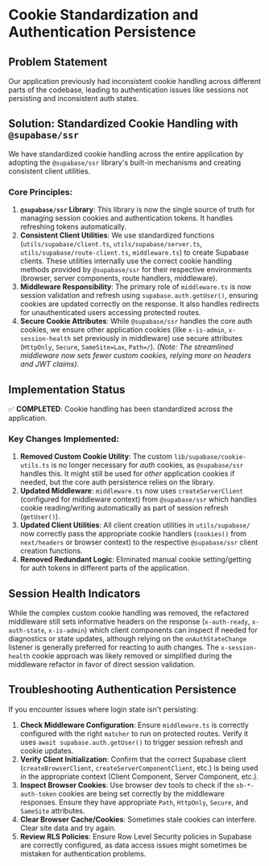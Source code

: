 # Cookie Standardization and Authentication Persistence

## Problem Statement

Our application previously had inconsistent cookie handling across different parts of the codebase, leading to authentication issues like sessions not persisting and inconsistent auth states.

## Solution: Standardized Cookie Handling with `@supabase/ssr`

We have standardized cookie handling across the entire application by adopting the `@supabase/ssr` library's built-in mechanisms and creating consistent client utilities.

### Core Principles:

1.  **`@supabase/ssr` Library**: This library is now the single source of truth for managing session cookies and authentication tokens. It handles refreshing tokens automatically.
2.  **Consistent Client Utilities**: We use standardized functions (`utils/supabase/client.ts`, `utils/supabase/server.ts`, `utils/supabase/route-client.ts`, `middleware.ts`) to create Supabase clients. These utilities internally use the correct cookie handling methods provided by `@supabase/ssr` for their respective environments (browser, server components, route handlers, middleware).
3.  **Middleware Responsibility**: The primary role of `middleware.ts` is now session validation and refresh using `supabase.auth.getUser()`, ensuring cookies are updated correctly on the response. It also handles redirects for unauthenticated users accessing protected routes.
4.  **Secure Cookie Attributes**: While `@supabase/ssr` handles the core auth cookies, we ensure other application cookies (like `x-is-admin`, `x-session-health` set previously in middleware) use secure attributes (`HttpOnly`, `Secure`, `SameSite=Lax`, `Path=/`). *(Note: The streamlined middleware now sets fewer custom cookies, relying more on headers and JWT claims)*.

## Implementation Status

✅ **COMPLETED**: Cookie handling has been standardized across the application.

### Key Changes Implemented:

1.  **Removed Custom Cookie Utility**: The custom `lib/supabase/cookie-utils.ts` is no longer necessary for *auth* cookies, as `@supabase/ssr` handles this. It might still be used for *other* application cookies if needed, but the core auth persistence relies on the library.
2.  **Updated Middleware**: `middleware.ts` now uses `createServerClient` (configured for middleware context) from `@supabase/ssr` which handles cookie reading/writing automatically as part of session refresh (`getUser()`).
3.  **Updated Client Utilities**: All client creation utilities in `utils/supabase/` now correctly pass the appropriate cookie handlers (`cookies()` from `next/headers` or browser context) to the respective `@supabase/ssr` client creation functions.
4.  **Removed Redundant Logic**: Eliminated manual cookie setting/getting for auth tokens in different parts of the application.

## Session Health Indicators

While the complex custom cookie handling was removed, the refactored middleware still sets informative headers on the response (`x-auth-ready`, `x-auth-state`, `x-is-admin`) which client components can inspect if needed for diagnostics or state updates, although relying on the `onAuthStateChange` listener is generally preferred for reacting to auth changes. The `x-session-health` cookie approach was likely removed or simplified during the middleware refactor in favor of direct session validation.

## Troubleshooting Authentication Persistence

If you encounter issues where login state isn't persisting:

1.  **Check Middleware Configuration**: Ensure `middleware.ts` is correctly configured with the right `matcher` to run on protected routes. Verify it uses `await supabase.auth.getUser()` to trigger session refresh and cookie updates.
2.  **Verify Client Initialization**: Confirm that the correct Supabase client (`createBrowserClient`, `createServerComponentClient`, etc.) is being used in the appropriate context (Client Component, Server Component, etc.).
3.  **Inspect Browser Cookies**: Use browser dev tools to check if the `sb-*-auth-token` cookies are being set correctly by the middleware responses. Ensure they have appropriate `Path`, `HttpOnly`, `Secure`, and `SameSite` attributes.
4.  **Clear Browser Cache/Cookies**: Sometimes stale cookies can interfere. Clear site data and try again.
5.  **Review RLS Policies**: Ensure Row Level Security policies in Supabase are correctly configured, as data access issues might sometimes be mistaken for authentication problems.

